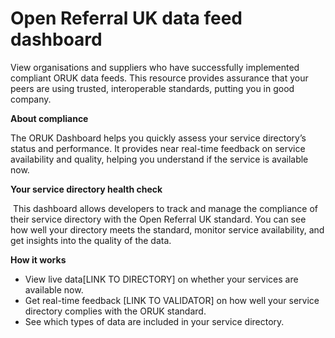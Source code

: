 # Open Referral UK data feed dashboard

View organisations and suppliers who have successfully implemented compliant ORUK data feeds. This resource provides assurance that your peers are using trusted, interoperable standards, putting you in good company.

**About compliance**

The ORUK Dashboard helps you quickly assess your service directory’s status and performance. It provides near real-time feedback on service availability and quality, helping you understand if the service is available now.

**Your service directory health check**

 This dashboard allows developers to track and manage the compliance of their service directory with the Open Referral UK standard. You can see how well your directory meets the standard, monitor service availability, and get insights into the quality of the data.

**How it works**

* View live data[LINK TO DIRECTORY] on whether your services are available now.
* Get real-time feedback [LINK TO VALIDATOR] on how well your service directory complies with the ORUK standard.
* See which types of data are included in your service directory.
